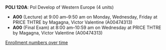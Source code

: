 **POLI 120A**: Pol Develop of Western Europe (4 units)

- **A00** (Lecture) at 9:00 am–9:50 am on Monday, Wednesday, Friday at PRICE THTRE by Magagna, Victor Valentine (A00474313)
- **A00** (Final Exam) at 8:00 am–10:59 am on Wednesday at PRICE THTRE by Magagna, Victor Valentine (A00474313)

[Enrollment numbers over time](./POLI120A.tsv)
